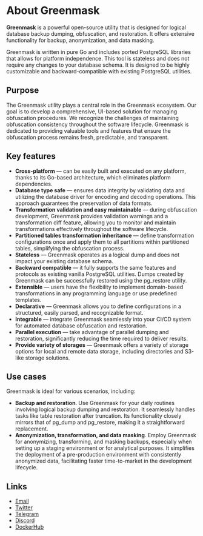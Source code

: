 # About Greenmask

**Greenmask** is a powerful open-source utility that is designed for logical database backup dumping,
obfuscation, and restoration. It offers extensive functionality for backup, anonymization, and data masking.

Greenmask is written in pure Go and includes ported PostgreSQL libraries that allows for platform independence. This tool is stateless and does not require any changes to your database schema. It is designed to be highly customizable and backward-compatible with existing PostgreSQL utilities.

## Purpose

The Greenmask utility plays a central role in the Greenmask ecosystem. Our goal is to develop a comprehensive, UI-based solution for managing obfuscation procedures. We recognize the challenges of maintaining obfuscation consistency throughout the software lifecycle. Greenmask is dedicated to providing valuable tools and features that ensure the obfuscation process remains fresh, predictable, and transparent.

## Key features

* **Cross-platform** — can be easily built and executed on any platform, thanks to its Go-based architecture,
  which eliminates platform dependencies.
* **Database type safe** — ensures data integrity by validating data and utilizing the database driver for
  encoding and decoding operations. This approach guarantees the preservation of data formats.
* **Transformation validation and easy maintainable** — during obfuscation development, Greenmask provides validation warnings and a transformation diff feature, allowing you to monitor and maintain transformations effectively throughout the software lifecycle.
* **Partitioned tables transformation inheritance** — define transformation configurations once and apply them to all partitions within partitioned tables, simplifying the obfuscation process.
* **Stateless** — Greenmask operates as a logical dump and does not impact your existing database schema.
* **Backward compatible** — it fully supports the same features and protocols as existing vanilla PostgreSQL utilities. Dumps created by Greenmask can be successfully restored using the pg_restore utility.
* **Extensible** — users have the flexibility to implement domain-based transformations in any programming language or use predefined templates.
* **Declarative** — Greenmask allows you to define configurations in a structured, easily parsed, and recognizable format.
* **Integrable** — integrate Greenmask seamlessly into your CI/CD system for automated database obfuscation and restoration.
* **Parallel execution** — take advantage of parallel dumping and restoration, significantly reducing the time required to deliver results.
* **Provide variety of storages** — Greenmask offers a variety of storage options for local and remote data storage, including directories and S3-like storage solutions.

## Use cases

Greenmask is ideal for various scenarios, including:

* **Backup and restoration**. Use Greenmask for your daily routines involving logical backup dumping and restoration. It seamlessly handles tasks like table restoration after truncation. Its functionality closely mirrors that of pg_dump and pg_restore, making it a straightforward replacement.
* **Anonymization, transformation, and data masking**. Employ Greenmask for anonymizing, transforming, and masking backups, especially when setting up a staging environment or for analytical purposes. It simplifies the deployment of a pre-production environment with consistently anonymized data, facilitating faster time-to-market in the development lifecycle.

## Links

* [Email](mailto:support@greenmask.io)
* [Twitter](https://twitter.com/GreenmaskIO)
* [Telegram](https://t.me/greenmask_community)
* [Discord](https://discord.gg/tAJegUKSTB)
* [DockerHub](https://hub.docker.com/r/greenmask/greenmask)
